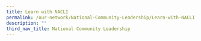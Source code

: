 ```yaml
---
title: Learn with NACLI
permalink: /our-network/National-Community-Leadership/Learn-with-NACLI
description: ""
third_nav_title: National Community Leadership
---
```



